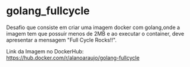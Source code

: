 # golang_fullcycle

Desafio que consiste em criar uma imagem docker com golang,onde a imagem tem que possuir menos de 2MB e ao executar o container, 
deve apresentar a mensagem "Full Cycle Rocks!!".

Link da Imagem no DockerHub: https://hub.docker.com/r/alanoaraujo/golang-fullcycle